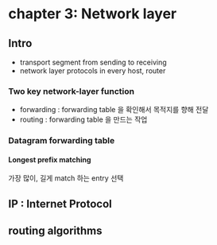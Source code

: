 # chapter 3: Network layer
## Intro
- transport segment from sending to receiving
- network layer protocols in every host, router
### Two key network-layer function
- forwarding : forwarding table 을 확인해서 목적지를 향해 전달
- routing : forwarding table 을 만드는 작업

### Datagram forwarding table
#### Longest prefix matching
가장 많이, 길게 match 하는 entry 선택

## IP : Internet Protocol
## routing algorithms